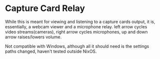 # Capture Card Relay
While this is meant for viewing and listening to a capture cards output, it is, essentially, a webcam viewer and a microphone relay.
left arrow cycles video streams(cameras), right arrow cycles microphones, up and down arrow raises/lowers volume.

Not compatible with Windows, although all it should need is the settings paths changed, haven't tested outside NixOS.
